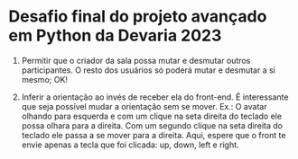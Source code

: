# Desafio final do projeto avançado em Python da Devaria 2023

1. Permitir que o criador da sala possa mutar e desmutar outros participantes. O resto dos usuários só poderá mutar e desmutar a si mesmo; OK!

1. Inferir a orientação ao invés de receber ela do front-end. É interessante que seja possível mudar a orientação sem se mover. Ex.: O avatar olhando para esquerda e com um clique na seta direita do teclado ele possa olhara para a direita. Com um segundo clique na seta direita do teclado ele passa a se mover para a direita. Aqui, espere que o front te envie apenas a tecla que foi clicada: up, down, left e right.
